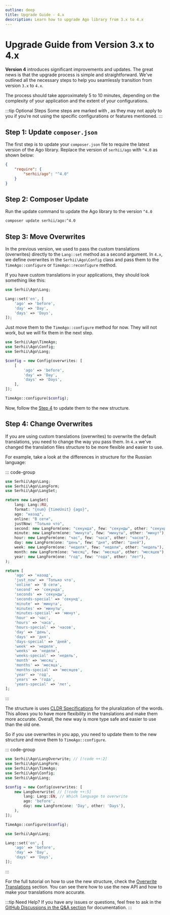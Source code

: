 ```yaml
---
outline: deep
title: Upgrade Guide - 4.x
description: Learn how to upgrade Ago library from 3.x to 4.x
---
```


# Upgrade Guide from Version 3.x to 4.x

**Version 4** introduces significant improvements and updates. The great news is that the upgrade process is simple and straightforward. We've outlined all the necessary steps to help you seamlessly transition from version `3.x` to `4.x`.

The process should take approximately 5 to 10 minutes, depending on the complexity of your application and the extent of your configurations.

:::tip Optional Steps
Some steps are marked with <Badge type="warning" text="optional" />, as they may not apply to you if you’re not using the specific configurations or features mentioned.
:::

## Step 1: Update `composer.json`

The first step is to update your `composer.json` file to require the latest version of the Ago library. Replace the version of `serhii/ago` with `^4.0` as shown below:

```json
{
    "require": {
        "serhii/ago": "^4.0"
    }
}
```

## Step 2: Composer Update
Run the update command to update the Ago library to the version `^4.0`

```bash
composer update serhii/ago:^4.0
```

## Step 3: Move Overwrites <Badge type="warning" text="possible" />
In the previous version, we used to pass the custom translations (overwrites) directly to the `Lang::set` method as a second argument. In `4.x`, we define overwrites in the `Serhii\Ago\Config` class and pass them to the `TimeAgo::configure` or `TimeAgo::reconfigure` method.

If you have custom translations in your applications, they should look something like this:

```php
use Serhii\Ago\Lang;

Lang::set('en', [
    'ago' => 'before',
    'day' => 'Day',
    'days' => 'Days',
]);
```

Just move them to the `TimeAgo::configure` method for now. They will not work, but we will fix them in the next step.

```php
use Serhii\Ago\TimeAgo;
use Serhii\Ago\Config;
use Serhii\Ago\Lang;

$config = new Config(overwrites: [
    [
        'ago' => 'before',
        'day' => 'Day',
        'days' => 'Days',
    ],
]);

TimeAgo::configure($config);
```

Now, follow the [Step 4](#step-4-change-overwrites) to update them to the new structure.

## Step 4: Change Overwrites <Badge type="warning" text="possible" />
If you are using custom translations (overwrites) to overwrite the default translations, you need to change the way you pass them. In `4.x` we've changed the translation files structure to be more flexible and easier to use.

For example, take a look at the differences in structure for the Russian language:

::: code-group
```php [New structure]
use Serhii\Ago\Lang;
use Serhii\Ago\LangForm;
use Serhii\Ago\LangSet;

return new LangSet(
    lang: Lang::RU,
    format: "{num} {timeUnit} {ago}",
    ago: "назад",
    online: "В сети",
    justNow: "Только что",
    second: new LangForm(one: "секунда", few: "секунды", other: "секунд"),
    minute: new LangForm(one: "минута", few: "минуты", other: "минут"),
    hour: new LangForm(one: "час", few: "часа", other: "часов"),
    day: new LangForm(one: "день", few: "дня", other: "дней"),
    week: new LangForm(one: "неделя", few: "недели", other: "недель"),
    month: new LangForm(one: "месяц", few: "месяца", other: "месяцев"),
    year: new LangForm(one: "год", few: "года", other: "лет"),
);
```

```php [Old structure]
return [
    'ago' => 'назад',
    'just_now' => 'Только что',
    'online' => 'В сети',
    'second' => 'секунда',
    'seconds' => 'секунды',
    'seconds-special' => 'секунд',
    'minute' => 'минута',
    'minutes' => 'минуты',
    'minutes-special' => 'минут',
    'hour' => 'час',
    'hours' => 'часа',
    'hours-special' => 'часов',
    'day' => 'день',
    'days' => 'дня',
    'days-special' => 'дней',
    'week' => 'неделя',
    'weeks' => 'недели',
    'weeks-special' => 'недель',
    'month' => 'месяц',
    'months' => 'месяца',
    'months-special' => 'месяцев',
    'year' => 'год',
    'years' => 'года',
    'years-special' => 'лет',
];
```
:::

The structure is uses [CLDR Specifications](https://cldr.unicode.org/index/cldr-spec/plural-rules) for the pluralization of the words. This allows you to have more flexibility in the translations and make them more accurate. Overall, the new way is more type safe and easier to use than the old one.

So if you use overwrites in you app, you need to update them to the new structure and move them to `TimeAgo::configure`.

::: code-group
```php [New way]
use Serhii\Ago\LangOverwrite; // [!code ++:2]
use Serhii\Ago\LangForm;
use Serhii\Ago\TimeAgo;
use Serhii\Ago\Config;
use Serhii\Ago\Lang;

$config = new Config(overwrites: [
    new LangOverwrite( // [!code ++:5]
        lang: Lang::EN, // Which language to overwrite
        ago: 'before',
        day: new LangForm(one: 'Day', other: 'Days'),
    ),
]);

TimeAgo::configure($config);
```

```php [Old way]
use Serhii\Ago\Lang;

Lang::set('en', [
    'ago' => 'before',
    'day' => 'Day',
    'days' => 'Days',
]);
```
:::

For the full tutorial on how to use the new structure, check the [Overwrite Translations](/4.x/configurations.html#ovewrite-translations) section. You can see there how to use the new API and how to make your translations more accurate.

:::tip Need Help?
If you have any issues or questions, feel free to ask in the [GitHub Discussions in the Q&A section](https://github.com/php-ago/php-ago.github.io/discussions/categories/q-a) for documentation.
:::